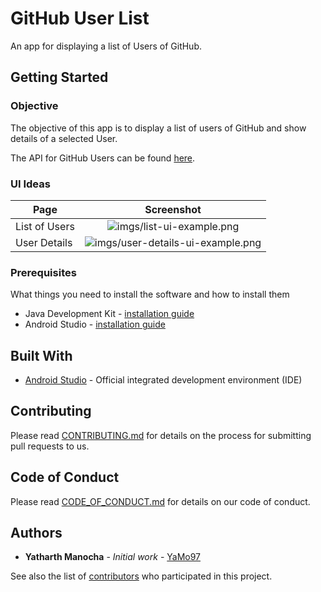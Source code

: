 # GitHub User List

An app for displaying a list of Users of GitHub.


## Getting Started

### Objective

The objective of this app is to display a list of users of GitHub and show details of a selected User.

The API for GitHub Users can be found [here](https://developer.github.com/v3/users/#get-all-users).

### UI Ideas

| Page          | Screenshot    |  
| ------------- |:-------------:|
| List of Users | ![imgs/list-ui-example.png](https://raw.githubusercontent.com/YaMo97/GitHubUserList/master/imgs/list-ui-example.png)|
| User Details  | ![imgs/user-details-ui-example.png](https://raw.githubusercontent.com/YaMo97/GitHubUserList/master/imgs/user-details-ui-example.png)|


### Prerequisites

What things you need to install the software and how to install them

* Java Development Kit - [installation guide](https://www3.ntu.edu.sg/home/ehchua/programming/howto/JDK_Howto.html)
* Android Studio - [installation guide](https://developer.android.com/studio/install)


## Built With

* [Android Studio](https://developer.android.com/studio/) - Official integrated development environment (IDE)

## Contributing

Please read [CONTRIBUTING.md](https://github.com/YaMo97/GitHubUserList/blob/master/CONTRIBUTING.md) for details on the process for submitting pull requests to us.

## Code of Conduct

Please read [CODE_OF_CONDUCT.md](https://github.com/YaMo97/GitHubUserList/blob/master/CODE_OF_CONDUCT.md) for details on our code of conduct.

## Authors

* **Yatharth Manocha** - *Initial work* - [YaMo97](https://github.com/YaMo97)

See also the list of [contributors](https://github.com/YaMo97/github-user-list/contributors) who participated in this project.
